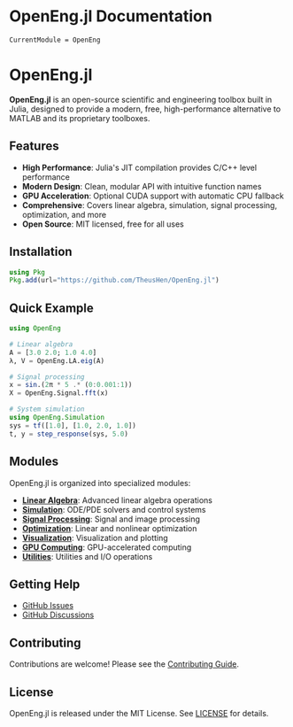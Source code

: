 # OpenEng.jl Documentation

```@meta
CurrentModule = OpenEng
```

# OpenEng.jl

**OpenEng.jl** is an open-source scientific and engineering toolbox built in Julia, designed to provide a modern, free, high-performance alternative to MATLAB and its proprietary toolboxes.

## Features

- **High Performance**: Julia's JIT compilation provides C/C++ level performance
- **Modern Design**: Clean, modular API with intuitive function names
- **GPU Acceleration**: Optional CUDA support with automatic CPU fallback
- **Comprehensive**: Covers linear algebra, simulation, signal processing, optimization, and more
- **Open Source**: MIT licensed, free for all uses

## Installation

```julia
using Pkg
Pkg.add(url="https://github.com/TheusHen/OpenEng.jl")
```

## Quick Example

```julia
using OpenEng

# Linear algebra
A = [3.0 2.0; 1.0 4.0]
λ, V = OpenEng.LA.eig(A)

# Signal processing
x = sin.(2π * 5 .* (0:0.001:1))
X = OpenEng.Signal.fft(x)

# System simulation
using OpenEng.Simulation
sys = tf([1.0], [1.0, 2.0, 1.0])
t, y = step_response(sys, 5.0)
```

## Modules

OpenEng.jl is organized into specialized modules:

- **[Linear Algebra](linear_algebra.md)**: Advanced linear algebra operations
- **[Simulation](simulation.md)**: ODE/PDE solvers and control systems
- **[Signal Processing](signal.md)**: Signal and image processing
- **[Optimization](optimization.md)**: Linear and nonlinear optimization
- **[Visualization](viz.md)**: Visualization and plotting
- **[GPU Computing](gpu.md)**: GPU-accelerated computing
- **[Utilities](utils.md)**: Utilities and I/O operations

## Getting Help

- [GitHub Issues](https://github.com/TheusHen/OpenEng.jl/issues)
- [GitHub Discussions](https://github.com/TheusHen/OpenEng.jl/discussions)

## Contributing

Contributions are welcome! Please see the [Contributing Guide](https://github.com/TheusHen/OpenEng.jl/blob/main/CONTRIBUTING.md).

## License

OpenEng.jl is released under the MIT License. See [LICENSE](https://github.com/TheusHen/OpenEng.jl/blob/main/LICENSE) for details.

